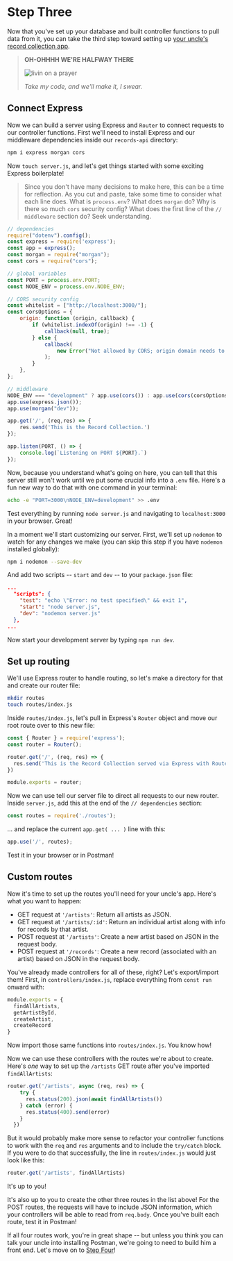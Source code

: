 # Step Three

Now that you've set up your database and  built controller functions to pull data from it, you can take the third step toward setting up [your uncle's record collection app](README.md).

> **OH-OHHHH WE'RE HALFWAY THERE**
>
> ![livin on a prayer](https://media1.giphy.com/media/5fE0uLFQrPCFy/giphy.gif?cid=ecf05e479plhauu65xx6h5rj3eergx5imd7fqbmwlnqk0jbs&rid=giphy.gif)
>
>*Take my code, and we'll make it, I swear.*

## Connect Express

Now we can build a server using Express and `Router` to connect requests to our controller functions. First we'll need to install Express and our middleware dependencies inside our `records-api` directory:

```bash
npm i express morgan cors
```

Now `touch server.js`, and let's get things started with some exciting Express boilerplate! 

>Since you don't have many decisions to make here, this can be a time for reflection. As you cut and paste, take some time to consider what each line does. What is `process.env`? What does `morgan` do? Why is there so much `cors` security config? What does the first line of the `// middleware` section do? Seek understanding.

```javascript
// dependencies
require("dotenv").config();
const express = require('express');
const app = express();
const morgan = require("morgan");
const cors = require("cors");

// global variables
const PORT = process.env.PORT;
const NODE_ENV = process.env.NODE_ENV;

// CORS security config
const whitelist = ["http://localhost:3000/"];
const corsOptions = {
    origin: function (origin, callback) {
        if (whitelist.indexOf(origin) !== -1) {
            callback(null, true);
        } else {
            callback(
                new Error("Not allowed by CORS; origin domain needs to be added to whitelist.")
            );
        }
    },
};

// middleware
NODE_ENV === "development" ? app.use(cors()) : app.use(cors(corsOptions));
app.use(express.json());
app.use(morgan("dev"));

app.get('/', (req,res) => {
    res.send('This is the Record Collection.')
});

app.listen(PORT, () => {
    console.log(`Listening on PORT ${PORT}.`)
});
```

Now, because you understand what's going on here, you can tell that this server still won't work until we put some crucial info into a `.env` file. Here's a fun new way to do that with one command in your terminal:

```bash
echo -e "PORT=3000\nNODE_ENV=development" >> .env
```

Test everything by running `node server.js` and navigating to `localhost:3000` in your browser. Great!

In a moment we'll start customizing our server. First, we'll set up `nodemon` to watch for any changes we make (you can skip this step if you have `nodemon` installed globally):

```bash
npm i nodemon --save-dev
```

And add two scripts -- `start` and `dev` -- to your `package.json` file:

```json
...
  "scripts": {
    "test": "echo \"Error: no test specified\" && exit 1",
    "start": "node server.js",
    "dev": "nodemon server.js"
  },
...
```

Now start your development server by typing `npm run dev`.

## Set up routing
We'll use Express router to handle routing, so let's make a directory for that and create our router file:

```bash
mkdir routes
touch routes/index.js
```

Inside `routes/index.js`, let's pull in Express's `Router` object and move our root route over to this new file:

```javascript
const { Router } = require('express');
const router = Router();

router.get('/', (req, res) => {
  res.send('This is the Record Collection served via Express with Router.')
})

module.exports = router;
```

Now we can use tell our server file to direct all requests to our new router. Inside `server.js`, add this at the end of the `// dependencies` section:

```javascript
const routes = require('./routes');
```

... and replace the current `app.get( ... )` line with this:

```javascript
app.use('/', routes);
```

Test it in your browser or in Postman!

## Custom routes

Now it's time to set up the routes you'll need for your uncle's app. Here's what you want to happen:

* GET request at `'/artists'`: Return all artists as JSON.
* GET request at `'/artists/:id'`: Return an individual artist along with info for records by that artist.
* POST request at `'/artists'`: Create a new artist based on JSON in the request body.
* POST request at `'/records'`: Create a new record (associated with an artist) based on JSON in the request body.

You've already made controllers for all of these, right? Let's export/import them! First, in `controllers/index.js`, replace everything from `const run` onward with:

```javascript
module.exports = {
  findAllArtists,
  getArtistById,
  createArtist,
  createRecord
}
```

Now import those same functions into `routes/index.js`. You know how!

Now we can use these controllers with the routes we're about to create. Here's *one* way to set up the `/artists` GET route after you've imported `findAllArtists`:

```javascript
router.get('/artists', async (req, res) => {
    try {
      res.status(200).json(await findAllArtists())
    } catch (error) {
      res.status(400).send(error)
    }
  })
```

But it would probably make more sense to refactor your controller functions to work with the `req` and `res` arguments and to include the `try/catch` block. If you were to do that successfully, the line in `routes/index.js` would just look like this:

```javascript
router.get('/artists', findAllArtists)
```

It's up to you!

It's also up to you to create the other three routes in the list above! For the POST routes, the requests will have to include JSON information, which your controllers will be able to read from `req.body`. Once you've built each route, test it in Postman!

If all four routes work, you're in great shape -- but unless you think you can talk your uncle into installing Postman, we're going to need to build him a front end. Let's move on to [Step Four](StepFour.md)!